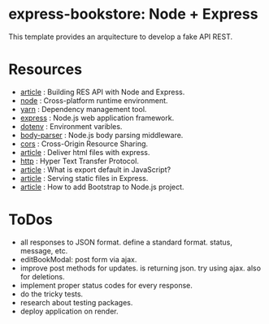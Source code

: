 # express-bookstore: Node + Express

This template provides an arquitecture to develop a fake API REST.

# Resources

- [article](https://stackabuse.com/building-a-rest-api-with-node-and-express/) : Building RES API with Node and Express.
- [node](https://nodejs.org/en) : Cross-platform runtime environment.
- [yarn](https://classic.yarnpkg.com/en/) : Dependency management tool.
- [express](https://expressjs.com/) : Node.js web application framework.
- [dotenv](https://www.npmjs.com/package/dotenv) : Environment varibles.
- [body-parser](https://www.npmjs.com/package/body-parser) : Node.js body parsing middleware.
- [cors](https://www.npmjs.com/package/cors) : Cross-Origin Resource Sharing.
- [article](https://www.digitalocean.com/community/tutorials/use-expressjs-to-deliver-html-files) : Deliver html files with express.
- [http](https://http.dev/) : Hyper Text Transfer Protocol.
- [article](https://www.geeksforgeeks.org/what-is-export-default-in-javascript/) : What is export default in JavaScript?
- [article](https://expressjs.com/en/starter/static-files.html) : Serving static files in Express.
- [article](https://www.educative.io/answers/how-to-add-bootstrap-to-your-nodejs-project) : How to add Bootstrap to Node.js project.

# ToDos

- all responses to JSON format. define a standard format. status, message, etc.
- editBookModal: post form via ajax.
- improve post methods for updates. is returning json. try using ajax. also for deletions.
- implement proper status codes for every response.
- do the tricky tests.
- research about testing packages.
- deploy application on render.

